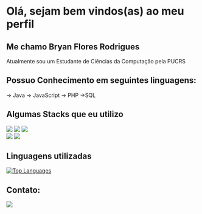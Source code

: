 # Olá, sejam bem vindos(as) ao meu perfil
 
## Me chamo Bryan Flores Rodrigues
Atualmente sou um Estudante de Ciências da Computação pela PUCRS

## Possuo Conhecimento em seguintes linguagens:
-> Java
-> JavaScript
-> PHP
->SQL

## Algumas Stacks que eu utilizo
<img src="https://img.shields.io/badge/Java-ED8B00?style=for-the-badge&logo=openjdk&logoColor=white"></img>
<img src="https://img.shields.io/badge/Spring-6DB33F?style=for-the-badge&logo=spring&logoColor=white"></img>
<img src="https://img.shields.io/badge/Angular-DD0031?style=for-the-badge&logo=angular&logoColor=white"></img><br>
<img src="https://img.shields.io/badge/MySQL-00000F?style=for-the-badge&logo=mysql&logoColor=white"></img>
<img src="https://img.shields.io/badge/MariaDB-003545?style=for-the-badge&logo=mariadb&logoColor=white"></img>

## Linguagens utilizadas
<a href="https://github.com/BryanFRodrigues" align="left"><img src="https://github-readme-stats.vercel.app/api/top-langs/?username=BryanFRodrigues&langs_count=10&title_color=f97316&text_color=ffffff&icon_color=f97316&bg_color=22272e&hide_border=true&locale=en&custom_title=Top%20%Languages" alt="Top Languages" /></a>


## Contato:
<div> 
 <a href="https://www.linkedin.com/in/bryan-flores2005/" target="_blank"><img src="https://img.shields.io/badge/-LinkedIn-%230077B5?style=for-the-badge&logo=linkedin&logoColor=white" target="_blank"></a>
</div>

